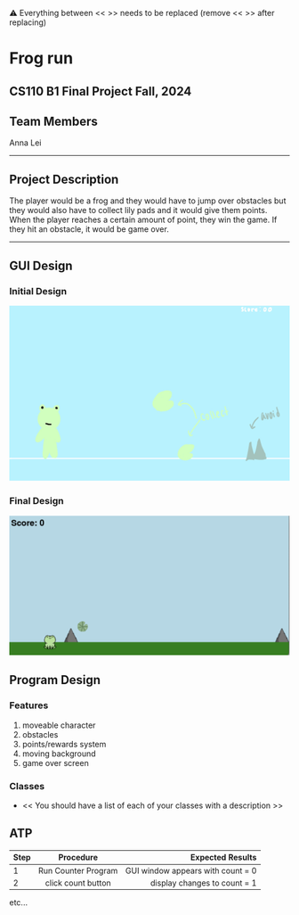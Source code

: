 
:warning: Everything between << >> needs to be replaced (remove << >> after replacing)

# Frog run
## CS110 B1 Final Project Fall, 2024

## Team Members

Anna Lei

***

## Project Description

The player would be a frog and they would have to jump over obstacles but they would also have to collect lily pads and it would give them points. When the player reaches a certain amount of point, they win the game. If they hit an obstacle, it would be game over.

***    

## GUI Design

### Initial Design

![initial gui](assets/gui.jpg)

### Final Design

![final gui](assets/finalgui.jpg)

## Program Design

### Features

1. moveable character
2. obstacles
3. points/rewards system
4. moving background
5. game over screen

### Classes

- << You should have a list of each of your classes with a description >>

## ATP

| Step                 |Procedure             |Expected Results                   |
|----------------------|:--------------------:|----------------------------------:|
|  1                   | Run Counter Program  |GUI window appears with count = 0  |
|  2                   | click count button   | display changes to count = 1      |
etc...
